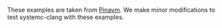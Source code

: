 These examples are taken from [Pinavm](http://gitorious.org/pinavm). We make minor modifications to test systemc-clang with these examples.


